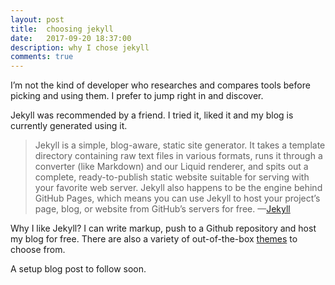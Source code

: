 ```yaml
---
layout: post
title:  choosing jekyll
date:   2017-09-20 18:37:00
description: why I chose jekyll
comments: true
---
```

I’m not the kind of developer who researches and compares tools before picking and using them. I prefer to jump right in and discover.

Jekyll was recommended by a friend. I tried it, liked it and my blog is currently generated using it.

<blockquote>
	Jekyll is a simple, blog-aware, static site generator. It takes a template directory containing raw text files in various formats, runs it through a converter (like Markdown) and our Liquid renderer, and spits out a complete, ready-to-publish static website suitable for serving with your favorite web server. Jekyll also happens to be the engine behind GitHub Pages, which means you can use Jekyll to host your project’s page, blog, or website from GitHub’s servers for free.
		—<a href="https://jekyllrb.com/docs/home/">Jekyll</a> 
</blockquote>

Why I like Jekyll? I can write markup, push to a Github repository and host my blog for free. There are also a variety of out-of-the-box <a href="http://jekyllthemes.org/">themes</a> to choose from.

A setup blog post to follow soon.
